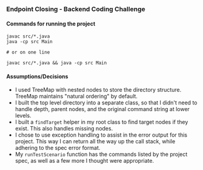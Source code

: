 ### Endpoint Closing - Backend Coding Challenge

#### Commands for running the project
```
javac src/*.java
java -cp src Main

# or on one line

javac src/*.java && java -cp src Main
```

#### Assumptions/Decisions
 - I used TreeMap with nested nodes to store the directory structure. TreeMap maintains "natural ordering" by default.
 - I built the top level directory into a separate class, so that I didn't need to handle depth, parent nodes, and the original command string at lower levels.
 - I built a `findTarget` helper in my root class to find target nodes if they exist. This also handles missing nodes.
 - I chose to use exception handling to assist in the error output for this project. This way I can return all the way up the call stack, while adhering to the spec error format.
 - My `runTestScenario` function has the commands listed by the project spec, as well as a few more I thought were appropriate.
